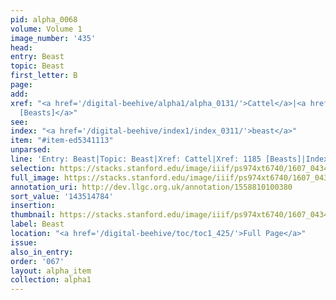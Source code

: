 ```yaml
---
pid: alpha_0068
volume: Volume 1
image_number: '435'
head:
entry: Beast
topic: Beast
first_letter: B
page:
add:
xref: "<a href='/digital-beehive/alpha1/alpha_0131/'>Cattel</a>|<a href='/digital-beehive/num5/num_1617/'>1185
  [Beasts]</a>"
see:
index: "<a href='/digital-beehive/index1/index_0311/'>beast</a>"
item: "#item-ed5341113"
unparsed:
line: 'Entry: Beast|Topic: Beast|Xref: Cattel|Xref: 1185 [Beasts]|Index: beast|#item-ed5341113'
selection: https://stacks.stanford.edu/image/iiif/ps974xt6740/1607_0434/425,4784,3014,252/full/0/default.jpg
full_image: https://stacks.stanford.edu/image/iiif/ps974xt6740/1607_0434/full/full/0/default.jpg
annotation_uri: http://dev.llgc.org.uk/annotation/1558810100380
sort_value: '143514784'
insertion:
thumbnail: https://stacks.stanford.edu/image/iiif/ps974xt6740/1607_0434/425,4784,600,180/250,/0/default.jpg
label: Beast
location: "<a href='/digital-beehive/toc/toc1_425/'>Full Page</a>"
issue:
also_in_entry:
order: '067'
layout: alpha_item
collection: alpha1
---
```

